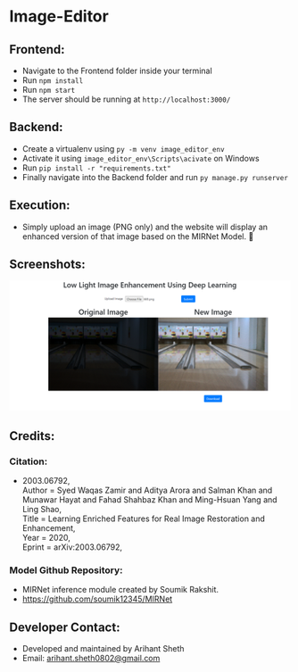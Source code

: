 # Image-Editor

## Frontend:

- Navigate to the Frontend folder inside your terminal
- Run `npm install`
- Run `npm start`
- The server should be running at `http://localhost:3000/`

## Backend:

- Create a virtualenv using `py -m venv image_editor_env`
- Activate it using `image_editor_env\Scripts\acivate` on Windows
- Run `pip install -r "requirements.txt"`
- Finally navigate into the Backend folder and run `py manage.py runserver`

## Execution:
- Simply upload an image (PNG only) and the website will display an enhanced version of that image based on the MIRNet Model. 💯

## Screenshots:

<img src="assets/screenshot-1.png" alt="Screenshot of Website">

## Credits:

### Citation:

- 2003.06792, <br>
  Author = Syed Waqas Zamir and Aditya Arora and Salman Khan and Munawar Hayat and Fahad Shahbaz Khan and Ming-Hsuan Yang and Ling Shao, <br>
  Title = Learning Enriched Features for Real Image Restoration and Enhancement, <br>
  Year = 2020, <br>
  Eprint = arXiv:2003.06792, <br>

### Model Github Repository:

- MIRNet inference module created by Soumik Rakshit.
- https://github.com/soumik12345/MIRNet

## Developer Contact:

- Developed and maintained by Arihant Sheth
- Email: arihant.sheth0802@gmail.com
